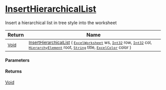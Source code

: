 # [InsertHierarchicalList](./ExcelHelper-100664104.md)

Insert a hierarchical list in tree style into the worksheet

| Return | Name | 
| --- | --- | 
| <sub>[Void](https://docs.microsoft.com/en-us/dotnet/api/System.Void)</sub> | <sub>[InsertHierarchicalList](./ExcelHelper-100664104.md) ( [`ExcelWorksheet`](./ExcelHelper-100664104.md) ws, [`Int32`](https://docs.microsoft.com/en-us/dotnet/api/System.Int32) row, [`Int32`](https://docs.microsoft.com/en-us/dotnet/api/System.Int32) col, [`HierarchyElement`](./../HierarchyElement.md) root, [`String`](https://docs.microsoft.com/en-us/dotnet/api/System.String) title, [`ExcelColor`](./../Excel/ExcelColor.md) color )</sub> | 


#### Parameters

#### Returns
[Void](https://docs.microsoft.com/en-us/dotnet/api/System.Void)<br>
